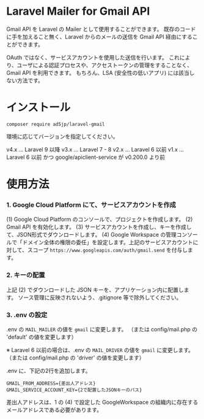# Laravel Mailer for Gmail API

Gmail API を Laravel の Mailer として使用することができます。
既存のコードに手を加えること無く、Laravel からのメールの送信を Gmail API 経由にすることができます。

OAuth ではなく、サービスアカウントを使用した送信を行います。
これにより、ユーザによる認証プロセスや、アクセストークンの管理をすることなく、Gmail API を利用できます。
もちろん、LSA (安全性の低いアプリ) には該当しない方法です。

# インストール

```
composer require ad5jp/laravel-gmail
```

環境に応じてバージョンを指定してください。

v4.x ... Laravel 9 以降
v3.x ... Laravel 7 - 8
v2.x ... Laravel 6 以前
v1.x ... Laravel 6 以前 かつ google/apiclient-service が v0.200.0 より前

# 使用方法

### 1. Google Cloud Platform にて、サービスアカウントを作成

(1) Google Cloud Platform のコンソールで、プロジェクトを作成します。
(2) Gmail API を有効化します。
(3) サービスアカウントを作成し、キーを作成して、JSON形式でダウンロードします。
(4) Google Workspace の管理コンソールで「ドメイン全体の権限の委任」を設定します。上記のサービスアカウントに対して、スコープ `https://www.googleapis.com/auth/gmail.send` を付与します。

### 2. キーの配置

上記 (2) でダウンロードした JSON キーを、アプリケーション内に配置します。
ソース管理に反映されないよう、.gitignore 等で除外してください。

### 3. .env の設定

.env の `MAIL_MAILER` の値を `gmail` に変更します。
（または config/mail.php の 'default' の値を変更します）

※ Laravel 6 以前の場合は、.env の `MAIL_DRIVER` の値を `gmail` に変更します。
（または config/mail.php の 'driver' の値を変更します）

.env に、下記の2行を追加します。

```
GMAIL_FROM_ADDRESS={差出人アドレス}
GMAIL_SERVICE_ACCOUNT_KEY={2で配置したJSONキーのパス}
```

差出人アドレスは、1 の (4) で設定した GoogleWorkspace の組織内に存在するメールアドレスである必要があります。
